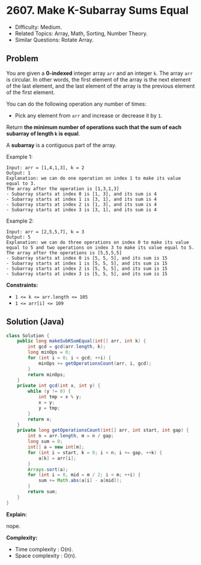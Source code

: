 # 2607. Make K-Subarray Sums Equal

- Difficulty: Medium.
- Related Topics: Array, Math, Sorting, Number Theory.
- Similar Questions: Rotate Array.

## Problem

You are given a **0-indexed** integer array `arr` and an integer `k`. The array `arr` is circular. In other words, the first element of the array is the next element of the last element, and the last element of the array is the previous element of the first element.

You can do the following operation any number of times:

- Pick any element from `arr` and increase or decrease it by `1`.

Return **the minimum number of operations such that the sum of each **subarray** of length **`k`** is equal**.

A **subarray** is a contiguous part of the array.

Example 1:

```
Input: arr = [1,4,1,3], k = 2
Output: 1
Explanation: we can do one operation on index 1 to make its value equal to 3.
The array after the operation is [1,3,1,3]
- Subarray starts at index 0 is [1, 3], and its sum is 4
- Subarray starts at index 1 is [3, 1], and its sum is 4
- Subarray starts at index 2 is [1, 3], and its sum is 4
- Subarray starts at index 3 is [3, 1], and its sum is 4
```

Example 2:

```
Input: arr = [2,5,5,7], k = 3
Output: 5
Explanation: we can do three operations on index 0 to make its value equal to 5 and two operations on index 3 to make its value equal to 5.
The array after the operations is [5,5,5,5]
- Subarray starts at index 0 is [5, 5, 5], and its sum is 15
- Subarray starts at index 1 is [5, 5, 5], and its sum is 15
- Subarray starts at index 2 is [5, 5, 5], and its sum is 15
- Subarray starts at index 3 is [5, 5, 5], and its sum is 15
```

**Constraints:**

- `1 <= k <= arr.length <= 105`
- `1 <= arr[i] <= 109`

## Solution (Java)

```java
class Solution {
    public long makeSubKSumEqual(int[] arr, int k) {
        int gcd = gcd(arr.length, k);
        long minOps = 0;
        for (int i = 0; i < gcd; ++i) {
            minOps += getOperationsCount(arr, i, gcd);
        }
        return minOps;
    }
    private int gcd(int x, int y) {
        while (y != 0) {
            int tmp = x % y;
            x = y;
            y = tmp;
        }
        return x;
    }
    private long getOperationsCount(int[] arr, int start, int gap) {
        int n = arr.length, m = n / gap;
        long sum = 0;
        int[] a = new int[m];
        for (int i = start, k = 0; i < n; i += gap, ++k) {
            a[k] = arr[i];
        }
        Arrays.sort(a);
        for (int i = 0, mid = m / 2; i < m; ++i) {
            sum += Math.abs(a[i] - a[mid]);
        }
        return sum;
    }
}
```

**Explain:**

nope.

**Complexity:**

- Time complexity : O(n).
- Space complexity : O(n).
